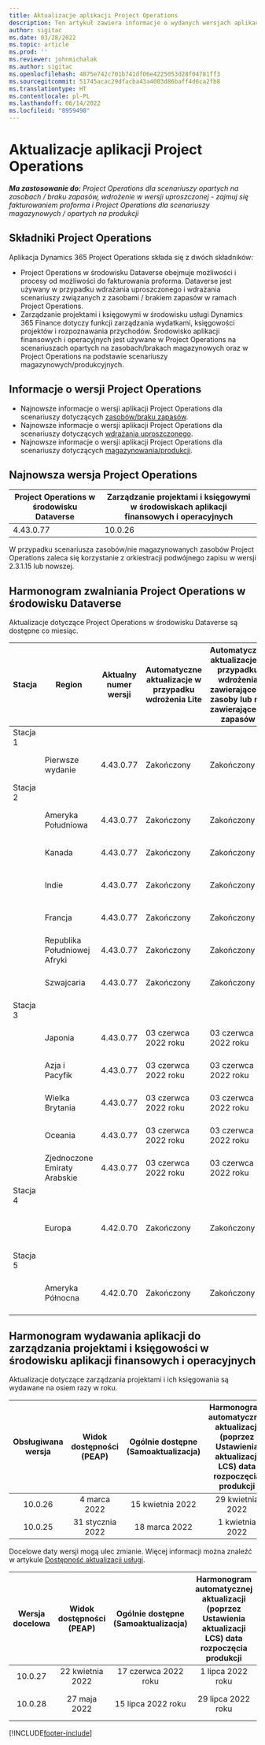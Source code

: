 ```yaml
---
title: Aktualizacje aplikacji Project Operations
description: Ten artykuł zawiera informacje o wydanych wersjach aplikacji Dynamics 365 Project Operations.
author: sigitac
ms.date: 03/28/2022
ms.topic: article
ms.prod: ''
ms.reviewer: johnmichalak
ms.author: sigitac
ms.openlocfilehash: 4875e742c701b741df06e4225053d28f04781ff3
ms.sourcegitcommit: 51745acac29dfacba43a4003d86baff4d6ca2fb8
ms.translationtype: HT
ms.contentlocale: pl-PL
ms.lasthandoff: 06/14/2022
ms.locfileid: "8959498"
---
```

# <a name="project-operations-updates"></a>Aktualizacje aplikacji Project Operations

_**Ma zastosowanie do:** Project Operations dla scenariuszy opartych na zasobach / braku zapasów, wdrożenie w wersji uproszczonej - zajmuj się fakturowaniem proforma i Project Operations dla scenariuszy magazynowych / opartych na produkcji_



## <a name="project-operations-components"></a>Składniki Project Operations

Aplikacja Dynamics 365 Project Operations składa się z dwóch składników:

- Project Operations w środowisku Dataverse obejmuje możliwości i procesy od możliwości do fakturowania proforma. Dataverse jest używany w przypadku wdrażania uproszczonego i wdrażania scenariuszy związanych z zasobami / brakiem zapasów w ramach Project Operations.
- Zarządzanie projektami i księgowymi w środowisku usługi Dynamics 365 Finance dotyczy funkcji zarządzania wydatkami, księgowości projektów i rozpoznawania przychodów. Środowisko aplikacji finansowych i operacyjnych jest używane w Project Operations na scenariuszach opartych na zasobach/brakach magazynowych oraz w Project Operations na podstawie scenariuszy magazynowych/produkcyjnych.

## <a name="project-operations-release-notes"></a>Informacje o wersji Project Operations
- Najnowsze informacje o wersji aplikacji Project Operations dla scenariuszy dotyczących [zasobów/braku zapasów](whats-new-may-2022-resource-based.md).
- Najnowsze informacje o wersji aplikacji Project Operations dla scenariuszy dotyczących [wdrażania uproszczonego](../pro/whats-new/whats-new-may-2022-lite.md).
- Najnowsze informacje o wersji aplikacji Project Operations dla scenariuszy dotyczących [magazynowania/produkcji](../prod-pma/whats-new/whats-new-oct-2021-stocked.md).

## <a name="project-operations-latest-version"></a>Najnowsza wersja Project Operations

| Project Operations w środowisku Dataverse | Zarządzanie projektami i księgowymi w środowiskach aplikacji finansowych i operacyjnych | 
| --- | --- |
| 4.43.0.77 | 10.0.26 |

W przypadku scenariusza zasobów/nie magazynowanych zasobów Project Operations zaleca się korzystanie z orkiestracji podwójnego zapisu w wersji 2.3.1.15 lub nowszej.

## <a name="release-schedule-for-project-operations-on-dataverse-environment"></a>Harmonogram zwalniania Project Operations w środowisku Dataverse

Aktualizacje dotyczące Project Operations w środowisku Dataverse są dostępne co miesiąc. 

| Stacja | Region | Aktualny numer wersji | Automatyczne aktualizacje w przypadku wdrożenia Lite | Automatyczne aktualizacje w przypadku wdrożenia zawierającego zasoby lub nie zawierającego zapasów | Następny numer wersji | Następna wersja ogólnie dostępna |
|-----------|-----------------------|-----------------|--------------------|---------------------|---------------------|---------------------|
| Stacja 1 |   &nbsp;              |    &nbsp;       | &nbsp;             |      &nbsp;         |      &nbsp;         |      &nbsp;         |
|   &nbsp;  | Pierwsze wydanie         |  4.43.0.77      | Zakończony           | Zakończony            | Do ustalenia                 | 01 lipca 2022 roku       |
| Stacja 2 |   &nbsp;              |    &nbsp;       | &nbsp;             |      &nbsp;         |      &nbsp;         |      &nbsp;         |
|   &nbsp;  | Ameryka Południowa         |  4.43.0.77      | Zakończony           | Zakończony            | Do ustalenia                 | 01 lipca 2022 roku       |
|   &nbsp;  | Kanada                |  4.43.0.77      | Zakończony           | Zakończony            | Do ustalenia                 | 01 lipca 2022 roku       |
|   &nbsp;  | Indie                 |  4.43.0.77      | Zakończony           | Zakończony            | Do ustalenia                 | 01 lipca 2022 roku       |
|   &nbsp;  | Francja                |  4.43.0.77      | Zakończony           | Zakończony            | Do ustalenia                 | 01 lipca 2022 roku       |
|   &nbsp;  | Republika Południowej Afryki          |  4.43.0.77      | Zakończony           | Zakończony            | Do ustalenia                 | 01 lipca 2022 roku       |
|   &nbsp;  | Szwajcaria           |  4.43.0.77      | Zakończony           | Zakończony            | Do ustalenia                 | 01 lipca 2022 roku       |
| Stacja 3 |      &nbsp;           |     &nbsp;      |     &nbsp;         |      &nbsp;         |      &nbsp;         |      &nbsp;         |
|   &nbsp;  | Japonia                 |  4.43.0.77      | 03 czerwca 2022 roku      | 03 czerwca 2022 roku       | Do ustalenia                 | 08 lipca 2022 roku       |
|   &nbsp;  | Azja i Pacyfik          |  4.43.0.77      | 03 czerwca 2022 roku      | 03 czerwca 2022 roku       | Do ustalenia                 | 08 lipca 2022 roku       |
|   &nbsp;  | Wielka Brytania         |  4.43.0.77      | 03 czerwca 2022 roku      | 03 czerwca 2022 roku       | Do ustalenia                 | 08 lipca 2022 roku       |
|   &nbsp;  | Oceania               |  4.43.0.77      | 03 czerwca 2022 roku      | 03 czerwca 2022 roku       | Do ustalenia                 | 08 lipca 2022 roku       |
|   &nbsp;  | Zjednoczone Emiraty Arabskie  |  4.43.0.77      | 03 czerwca 2022 roku      | 03 czerwca 2022 roku       | Do ustalenia                 | 08 lipca 2022 roku       |
| Stacja 4 |     &nbsp;            |     &nbsp;      |     &nbsp;         |      &nbsp;         |      &nbsp;         |      &nbsp;         |
|   &nbsp;  | Europa                |  4.42.0.70      | Zakończony           | Zakończony            | 4.43.0.77           | 10 czerwca 2022 roku       |
| Stacja 5 |     &nbsp;            |     &nbsp;      |     &nbsp;         |      &nbsp;         |      &nbsp;         |      &nbsp;         |
|   &nbsp;  | Ameryka Północna         |  4.42.0.70      | Zakończony           | Zakończony            | 4.43.0.77           | 17 czerwca 2022 roku       |

## <a name="release-schedule-for-project-management-and-accounting-in-the-finance-and-operations-apps-environment"></a>Harmonogram wydawania aplikacji do zarządzania projektami i księgowości w środowisku aplikacji finansowych i operacyjnych

Aktualizacje dotyczące zarządzania projektami i ich księgowania są wydawane na osiem razy w roku.

|Obsługiwana wersja| Widok dostępności (PEAP) | Ogólnie dostępne (Samoaktualizacja) | Harmonogram automatycznej aktualizacji (poprzez Ustawienia aktualizacji LCS) data rozpoczęcia produkcji |   Koniec świadczenia usług   |
|:---------------:|:---------------------------:|:---------------------------------:|:--------------------------------------------------------------------:|:------------------:|
|     10.0.26     |      4 marca 2022          |        15 kwietnia 2022             |                          29 kwietnia 2022                              | 15 lipca 2022 roku      |
|     10.0.25     |      31 stycznia 2022       |        18 marca 2022             |                          1 kwietnia 2022                               | 10 czerwca 2022 roku      |


Docelowe daty wersji mogą ulec zmianie. Więcej informacji można znaleźć w artykule [Dostępność aktualizacji usługi](/dynamics365/fin-ops-core/fin-ops/get-started/public-preview-releases?toc=%2fdynamics365%2ffinance%2ftoc.json).

|Wersja docelowa | Widok dostępności (PEAP) | Ogólnie dostępne (Samoaktualizacja) | Harmonogram automatycznej aktualizacji (poprzez Ustawienia aktualizacji LCS) data rozpoczęcia produkcji |   Koniec świadczenia usług   |
|:---------------:|:---------------------------:|:---------------------------------:|:--------------------------------------------------------------------:|:------------------:|
|     10.0.27     |      22 kwietnia 2022         |        17 czerwca 2022 roku              |                          1 lipca 2022 roku                                | 16 Wrzesień 2022 |
|     10.0.28     |      27 maja 2022           |        15 lipca 2022 roku              |                          29 lipca 2022 roku                               | 21 października 2022   |

[!INCLUDE[footer-include](../includes/footer-banner.md)]

